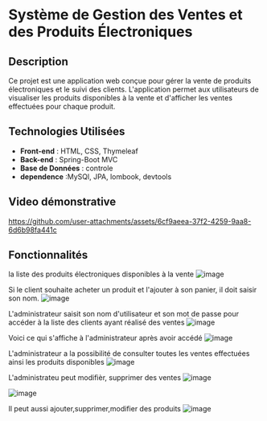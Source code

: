 # Système de Gestion des Ventes et des Produits Électroniques

## Description

Ce projet est une application web conçue pour gérer la vente de produits électroniques et le suivi des clients. 
L'application permet aux utilisateurs de visualiser les produits disponibles à la vente et d'afficher les ventes effectuées pour chaque produit.


## Technologies Utilisées

- **Front-end** : HTML, CSS, Thymeleaf
- **Back-end** : Spring-Boot MVC
- **Base de Données** : controle
- **dependence** :MySQl, JPA, lombook, devtools

## Video démonstrative

https://github.com/user-attachments/assets/6cf9aeea-37f2-4259-9aa8-6d6b98fa441c

## Fonctionnalités
la liste des produits électroniques disponibles à la vente
![image](https://github.com/user-attachments/assets/46bba226-e615-4f83-a42f-56bb838ebb95)

Si le client souhaite acheter un produit et l'ajouter à son panier, il doit saisir son nom.
![image](https://github.com/user-attachments/assets/d3e6a517-988b-44d3-8e64-c03396b0a0e7)

L'administrateur saisit son nom d'utilisateur et son mot de passe pour accéder à la liste des clients ayant réalisé des ventes
![image](https://github.com/user-attachments/assets/c323a74b-a4f4-4446-91f9-0ca7ed3965d7)

Voici ce qui s'affiche à l'administrateur après avoir accédé 
![image](https://github.com/user-attachments/assets/ee735f0a-2ce7-4897-a48c-b0af04bdbb14)

L'administrateur a la possibilité de consulter toutes les ventes effectuées ainsi les produits disponibles
![image](https://github.com/user-attachments/assets/1e898885-c5c2-4191-9ed5-5d8e5fb1cf3f)

L'administrateu peut modifièr, supprimer des ventes 
![image](https://github.com/user-attachments/assets/b0b9e3d9-afa2-41fc-bc81-283bb7ecf221)

![image](https://github.com/user-attachments/assets/d2d92371-fa9b-41f7-80be-6f88ef7a89c2)

Il peut aussi ajouter,supprimer,modifier des produits 
![image](https://github.com/user-attachments/assets/c2c9d8dd-6892-44e5-af17-a866d623eabf)









